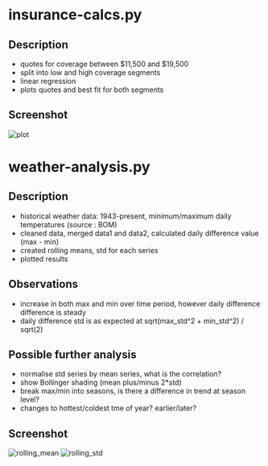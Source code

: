# insurance-calcs.py
## Description
- quotes for coverage between $11,500 and $19,500
- split into low and high coverage segments
- linear regression
- plots quotes and best fit for both segments

## Screenshot
![plot](https://user-images.githubusercontent.com/46288522/146912676-0fd0361a-d58a-41aa-9264-0eff2c382bd1.jpg)

# weather-analysis.py
## Description
- historical weather data: 1943-present, minimum/maximum daily temperatures (source : BOM)
- cleaned data, merged data1 and data2, calculated daily difference value (max - min)
- created rolling means, std for each series
- plotted results

## Observations
- increase in both max and min over time period, however daily difference difference is steady
- daily difference std is as expected at sqrt(max_std^2 + min_std^2) / sqrt(2)

## Possible further analysis
- normalise std series by mean series, what is the correlation?
- show Bollinger shading (mean plus/minus 2*std)
- break max/min into seasons, is there a difference in trend at season level?
- changes to hottest/coldest tme of year? earlier/later?

## Screenshot
![rolling_mean](https://user-images.githubusercontent.com/46288522/147409377-f12bcdfe-88d4-4ed0-ab72-7fed539567ba.jpg)
![rolling_std](https://user-images.githubusercontent.com/46288522/147409379-5eb0b274-8533-4182-b144-e5264d77ae60.jpg)

